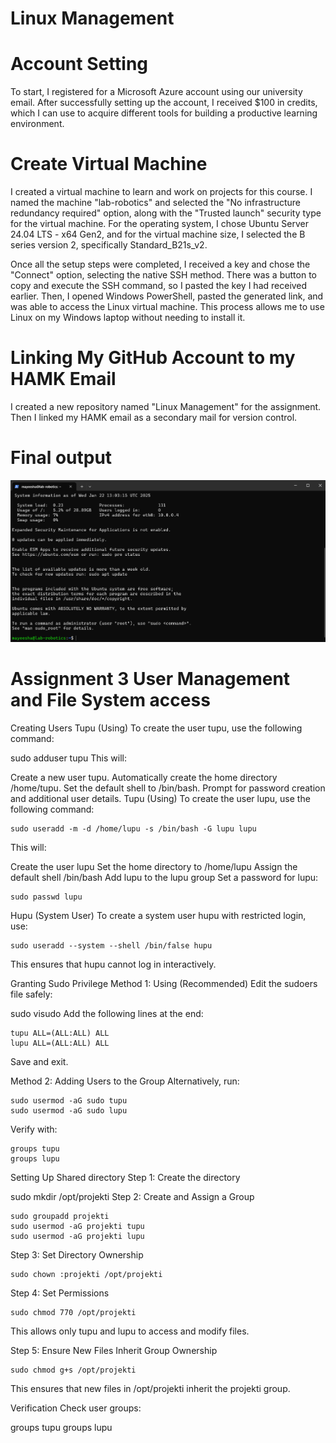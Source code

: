 # Linux Management


# Account Setting 

To start, I registered for a Microsoft Azure account using our university email. After successfully setting up the account, I received $100 in credits, which I can use to acquire different tools for building a productive learning environment.


# Create Virtual Machine

I created a virtual machine to learn and work on projects for this course. I named the machine "lab-robotics" and selected the "No infrastructure redundancy required" option, along with the "Trusted launch" security type for the virtual machine. For the operating system, I chose Ubuntu Server 24.04 LTS - x64 Gen2, and for the virtual machine size, I selected the B series version 2, specifically Standard_B21s_v2.

Once all the setup steps were completed, I received a key and chose the "Connect" option, selecting the native SSH method. There was a button to copy and execute the SSH command, so I pasted the key I had received earlier. Then, I opened Windows PowerShell, pasted the generated link, and was able to access the Linux virtual machine. This process allows me to use Linux on my Windows laptop without needing to install it.

# Linking My GitHub Account to my HAMK Email

I created a new repository named "Linux Management" for the assignment.
Then I linked my HAMK email as a secondary mail for version control.



# Final output
![alt text](<pic 1-2.png>)






# Assignment 3 User Management and File System access


Creating Users Tupu (Using) To create the user tupu, use the following command:

 sudo adduser tupu
This will:

Create a new user tupu.
Automatically create the home directory /home/tupu.
Set the default shell to /bin/bash.
Prompt for password creation and additional user details.
Tupu (Using) To create the user lupu, use the following command:

    sudo useradd -m -d /home/lupu -s /bin/bash -G lupu lupu
This will:

Create the user lupu
Set the home directory to /home/lupu
Assign the default shell /bin/bash
Add lupu to the lupu group
Set a password for lupu:

    sudo passwd lupu
Hupu (System User) To create a system user hupu with restricted login, use:

    sudo useradd --system --shell /bin/false hupu
This ensures that hupu cannot log in interactively.

Granting Sudo Privilege Method 1: Using (Recommended) Edit the sudoers file safely:

 sudo visudo 
Add the following lines at the end:

    tupu ALL=(ALL:ALL) ALL
    lupu ALL=(ALL:ALL) ALL
Save and exit.

Method 2: Adding Users to the Group Alternatively, run:

    sudo usermod -aG sudo tupu
    sudo usermod -aG sudo lupu
Verify with:

    groups tupu
    groups lupu
Setting Up Shared directory Step 1: Create the directory

 sudo mkdir /opt/projekti
Step 2: Create and Assign a Group

    sudo groupadd projekti
    sudo usermod -aG projekti tupu
    sudo usermod -aG projekti lupu
Step 3: Set Directory Ownership

    sudo chown :projekti /opt/projekti
Step 4: Set Permissions

    sudo chmod 770 /opt/projekti
This allows only tupu and lupu to access and modify files.

Step 5: Ensure New Files Inherit Group Ownership

    sudo chmod g+s /opt/projekti
This ensures that new files in /opt/projekti inherit the projekti group.

Verification Check user groups:

 groups tupu
 groups lupu
